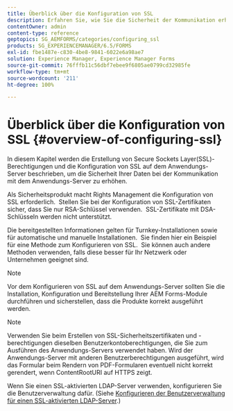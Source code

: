 ```yaml
---
title: Überblick über die Konfiguration von SSL
description: Erfahren Sie, wie Sie die Sicherheit der Kommunikation erhöhen, indem Sie SSL konfigurieren.
contentOwner: admin
content-type: reference
geptopics: SG_AEMFORMS/categories/configuring_ssl
products: SG_EXPERIENCEMANAGER/6.5/FORMS
exl-id: fbe1487e-c830-4be8-9841-6022e6a98ae7
solution: Experience Manager, Experience Manager Forms
source-git-commit: 76fffb11c56dbf7ebee9f6805ae0799cd32985fe
workflow-type: tm+mt
source-wordcount: '211'
ht-degree: 100%

---
```


# Überblick über die Konfiguration von SSL {#overview-of-configuring-ssl}

In diesem Kapitel werden die Erstellung von Secure Sockets Layer(SSL)-Berechtigungen und die Konfiguration von SSL auf dem Anwendungs-Server beschrieben, um die Sicherheit Ihrer Daten bei der Kommunikation mit dem Anwendungs-Server zu erhöhen.

Als Sicherheitsprodukt macht Rights Management die Konfiguration von SSL erforderlich.  Stellen Sie bei der Konfiguration von SSL-Zertifikaten sicher, dass Sie nur RSA-Schlüssel verwenden.  SSL-Zertifikate mit DSA-Schlüsseln werden nicht unterstützt.

Die bereitgestellten Informationen gelten für Turnkey-Installationen sowie für automatische und manuelle Installationen.  Sie finden hier ein Beispiel für eine Methode zum Konfigurieren von SSL.  Sie können auch andere Methoden verwenden, falls diese besser für Ihr Netzwerk oder Unternehmen geeignet sind.

>[!NOTE]
>
>Vor dem Konfigurieren von SSL auf dem Anwendungs-Server sollten Sie die Installation, Konfiguration und Bereitstellung Ihrer AEM Forms-Module durchführen und sicherstellen, dass die Produkte korrekt ausgeführt werden.

>[!NOTE]
>
>Verwenden Sie beim Erstellen von SSL-Sicherheitszertifikaten und -berechtigungen dieselben Benutzerkontoberechtigungen, die Sie zum Ausführen des Anwendungs-Servers verwendet haben. Wird der Anwendungs-Server mit anderen Benutzerberechtigungen ausgeführt, wird das Formular beim Rendern von PDF-Formularen eventuell nicht korrekt gerendert, wenn ContentRootURI auf HTTPS zeigt.

Wenn Sie einen SSL-aktivierten LDAP-Server verwenden, konfigurieren Sie die Benutzerverwaltung dafür. (Siehe [Konfigurieren der Benutzerverwaltung für einen SSL-aktivierten LDAP-Server](/help/forms/using/admin-help/configure-user-management-ssl-enabled.md#configure-user-management-for-an-ssl-enabled-ldap-server).)
